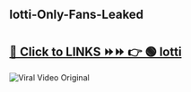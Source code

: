 
 ## lotti-Only-Fans-Leaked

# <h2><a href="https://clipsfans.com/lotti&ref=git">🔗 Click to LINKS ⏩⏩ 👉 🟢 lotti </a></h2>

<a href="https://clipsfans.com/lotti&ref=git" rel="nofollow" data-target="animated-image.originalLink"><img src="https://i.ibb.co.com/xMMVF88/686577567.gif" alt="Viral Video Original" style="max-width: 100%; display: inline-block;" data-target="animated-image.originalImage"></a>
